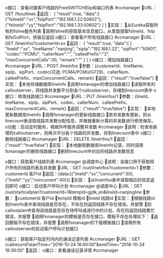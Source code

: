 o接口：查看对接客户线路的FreeSWITCH的ip和端口列表 #ccmanager
URL：GET /fsoutlines
返回：
{
"result":true,
"data":[
{"fslineId":"xx","fsIpPort":"192.168.1.22:50602"},
{"fslineId":"yy","fsIpPort":"192.168.1.33:50602"}
]
}​​
实现：
从Eureka获取所有的fsline服务列表
调用fsline的获取基本信息接口，从里面提取fslineId、fsIp和fsOutPort，拼装后返回
o接口：查看客户所有线路接口 #ccmanager
URL：GET /lineinfos?customerId=xx
返回：
{
"result":true,
"data":[
{
"lineId":"xx",
"lineName":"nanjing",
"sipIp":"192.168.1.22",
"sipPort":"50601",
"codec":"PCMU",
"callerNum":"",
"calleePrefix":"3",
"maxConcurrentCalls":30,
"remark":""
}
]
}
o接口：增加线路接口 #ccmanager
URL：POST /lineinfos
参数：{customerId、lineName、sipIp、sipPort、codec(可选: PCMA/PCMU/G729)、callerNum、calleePrefix、maxConcurrentCalls、remark}
返回：{"result":"true/false"}
实现：
本地存储数据库lineinfo
调用fsmanager的增加线路接口
读取所有的calloutserver，将线路并发数平分到各个calloutserver，存储到linecount表中
o接口：修改线路接口 #ccmanager
URL：PUT /lineinfos/1
参数：{lineId、lineName、sipIp、sipPort、codec、callerNum、calleePrefix、maxConcurrentCalls、remark}
返回：{"result":"true/false"}
实现：
本地更新数据库lineinfo
调用fsmanager的更新线路接口
若并发数有更新，则从linecount表读取线路并发数分配信息，并根据重新计算的并发数进行修改保存。
o功能：启动定时服务，根据外呼服务调整并发数 #ccmanager
说明：检查有新增的calloutserver，则再次平分各个线路的并发数，存到linecount表中
o接口：删除线路接口 #ccmanager
URL：DELETE /lineinfos/1
返回：{"result":"true/false"}
实现：
本地删除数据库lineinfo记录，同时调用fsmanager的删除线路接口
删除linecount中对应的线路并发数信息

o接口：获取客户线路列表 #ccmanager @调度中心
说明：该接口用于获取用户所有的线路列表及并发数
URL：GET /out/lineinfos?customerId=1
参数：customerId 客户id
返回：{data:[{"lineId":"xx","concurrent":30},{"lineId":"yy","concurrent":40}]}
实现：
从lineinfos表中读取相应的信息返回即可
o接口：启动客户呼叫计划 #ccmanager @调度中心
URL：GET /out/startcallplan?customerId=1&tempId=gjdk_en&lineId=nanjingline
参数：
customerId 客户id
tempId 模板id
lineId 线路Id
实现：
根据线路id到lineinfo表中查询线路是否存在，不存在则返回线路不存在错误，并报警
到calloutplan中查询该线路是否存在待呼叫或进行中的计划，存在则返回线路繁忙错误，并报警
调用fsmanager的模板是否存在接口，模板不存在处理如下：
返回模板不存在错误，并报警
调用fsmanager的下载模板接口
调用所有calloutserver的启动客户呼叫计划接口

o接口：获取客户指定时间内的通话记录列表 #ccmanager
URL：GET /callrecord?startTime="2018-10-24 18:00:00"&endTime="2018-10-24 18:36:00"
返回：
o接口：查看通话记录详情 #ccmanager
